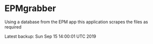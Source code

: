 # EPMgrabber
Using a database from the EPM app this application scrapes the files as required


Latest backup: Sun Sep 15 14:00:01 UTC 2019
